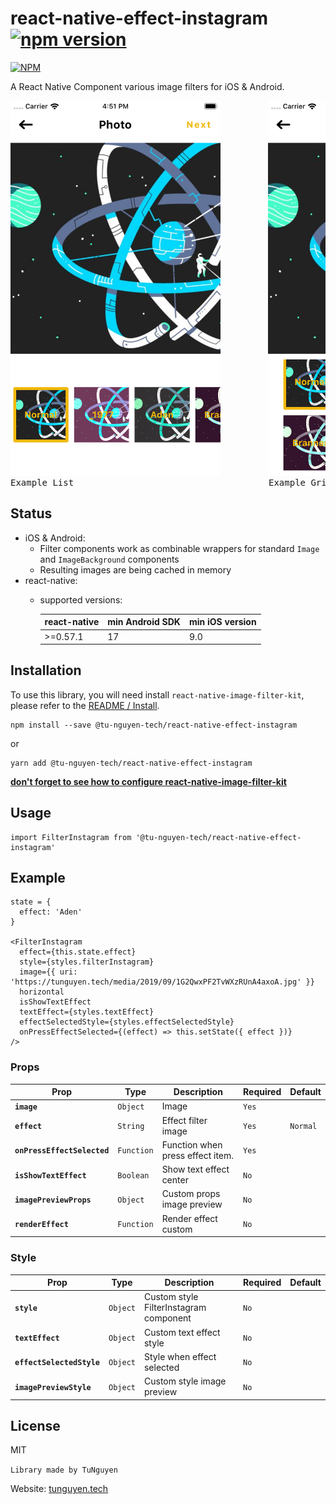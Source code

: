 # react-native-effect-instagram [![npm version](https://badge.fury.io/js/%40tu-nguyen-tech%2Freact-native-effect-instagram.svg)](https://badge.fury.io/js/%40tu-nguyen-tech%2Freact-native-effect-instagram)

[![NPM](https://nodei.co/npm/@tu-nguyen-tech/react-native-effect-instagram.png?downloads=true&downloadRank=true&stars=true)](https://nodei.co/npm/@tu-nguyen-tech/react-native-effect-instagram/)

A React Native Component various image filters for iOS & Android.

<pre>
<img src="https://github.com/TuNguyenThanh/react-native-effect-instagram/blob/master/Image/example-list.png" alt="react native effect instagram example" width="336" height="600"/>         <img src="https://github.com/TuNguyenThanh/react-native-effect-instagram/blob/master/Image/example-grid.png" alt="react native effect instagram example" width="336" height="600"/>
Example List                                     Example Grid
</pre>


## Status
- iOS & Android:
  - Filter components work as combinable wrappers for standard `Image` and `ImageBackground` components
  - Resulting images are being cached in memory
- react-native:
  - supported versions:

    | react-native     | min Android SDK | min iOS version |
    |------------------|-----------------|-----------------|
    | >=0.57.1         | 17              | 9.0             |
    
## Installation
To use this library, you will need install `react-native-image-filter-kit`, please refer to the [README / Install](https://github.com/iyegoroff/react-native-image-filter-kit#react-native-image-filter-kit).

```
npm install --save @tu-nguyen-tech/react-native-effect-instagram
```
or
```
yarn add @tu-nguyen-tech/react-native-effect-instagram
```

[**don't forget to see how to configure react-native-image-filter-kit**](https://github.com/iyegoroff/react-native-image-filter-kit#react-native-image-filter-kit)

## Usage
```
import FilterInstagram from '@tu-nguyen-tech/react-native-effect-instagram'
```

## Example
```
state = {
  effect: 'Aden'
}

<FilterInstagram
  effect={this.state.effect}
  style={styles.filterInstagram}
  image={{ uri: 'https://tunguyen.tech/media/2019/09/1G2QwxPF2TvWXzRUnA4axoA.jpg' }}
  horizontal
  isShowTextEffect
  textEffect={styles.textEffect}
  effectSelectedStyle={styles.effectSelectedStyle}
  onPressEffectSelected={(effect) => this.setState({ effect })}
/>
```

### Props

| Prop | Type | Description | Required | Default |
|---|---|---|---|---|
|**`image`**|`Object`|Image |`Yes`||
|**`effect`**|`String`|Effect filter image |`Yes`|`Normal`|
|**`onPressEffectSelected`**|`Function`|Function when press effect item. |`Yes`||
|**`isShowTextEffect`**|`Boolean`|Show text effect center |`No`||
|**`imagePreviewProps`**|`Object`|Custom props image preview |`No`||
|**`renderEffect`**|`Function`|Render effect custom|`No`||

### Style
| Prop | Type | Description | Required | Default |
|---|---|---|---|---|
|**`style`**|`Object`|Custom style FilterInstagram component |`No`||
|**`textEffect`**|`Object`|Custom text effect style |`No`||
|**`effectSelectedStyle`**|`Object`|Style when effect selected|`No`||
|**`imagePreviewStyle`**|`Object`|Custom style image preview|`No`||

## License

MIT

`Library made by TuNguyen`

Website: [tunguyen.tech](https:tunguyen.tech/)
